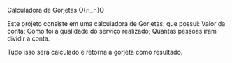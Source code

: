 Calculadora de Gorjetas O(∩_∩)O

Este projeto consiste em uma calculadora de Gorjetas, que possui: 
Valor da conta;
Como foi a qualidade do serviço realizado;
Quantas pessoas iram dividir a conta.

Tudo isso será calculado e retorna a gorjeta como resultado.
